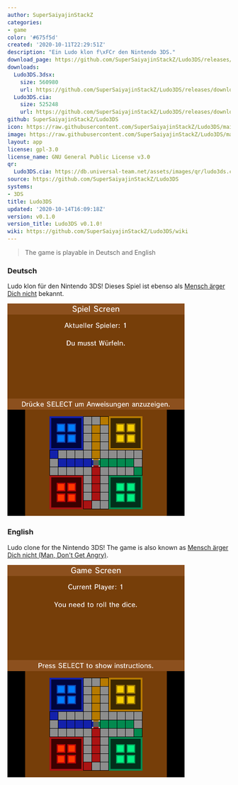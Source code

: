```yaml
---
author: SuperSaiyajinStackZ
categories:
- game
color: '#675f5d'
created: '2020-10-11T22:29:51Z'
description: "Ein Ludo klon f\xFCr den Nintendo 3DS."
download_page: https://github.com/SuperSaiyajinStackZ/Ludo3DS/releases/tag/v0.1.0
downloads:
  Ludo3DS.3dsx:
    size: 560980
    url: https://github.com/SuperSaiyajinStackZ/Ludo3DS/releases/download/v0.1.0/Ludo3DS.3dsx
  Ludo3DS.cia:
    size: 525248
    url: https://github.com/SuperSaiyajinStackZ/Ludo3DS/releases/download/v0.1.0/Ludo3DS.cia
github: SuperSaiyajinStackZ/Ludo3DS
icon: https://raw.githubusercontent.com/SuperSaiyajinStackZ/Ludo3DS/main/3ds/app/icon.png
image: https://raw.githubusercontent.com/SuperSaiyajinStackZ/Ludo3DS/main/3ds/app/Banner.png
layout: app
license: gpl-3.0
license_name: GNU General Public License v3.0
qr:
  Ludo3DS.cia: https://db.universal-team.net/assets/images/qr/ludo3ds.cia.png
source: https://github.com/SuperSaiyajinStackZ/Ludo3DS
systems:
- 3DS
title: Ludo3DS
updated: '2020-10-14T16:09:18Z'
version: v0.1.0
version_title: Ludo3DS v0.1.0!
wiki: https://github.com/SuperSaiyajinStackZ/Ludo3DS/wiki
---
```

> The game is playable in Deutsch and English

### Deutsch

Ludo klon für den Nintendo 3DS! Dieses Spiel ist ebenso als [Mensch ärger Dich nicht](https://de.wikipedia.org/wiki/Mensch_ärgere_Dich_nicht) bekannt.


![Spiel Screen](https://github.com/SuperSaiyajinStackZ/Ludo3DS/raw/main/screenshots/game_screen_de.png)

### English

Ludo clone for the Nintendo 3DS! The game is also known as [Mensch ärger Dich nicht (Man, Don't Get Angry)](https://en.wikipedia.org/wiki/Mensch_ärgere_Dich_nicht).

![The game screen](https://github.com/SuperSaiyajinStackZ/Ludo3DS/raw/main/screenshots/game_screen_en.png)